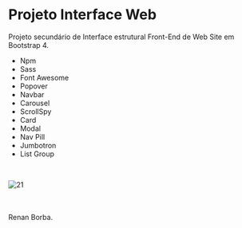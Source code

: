 # Projeto Interface Web
Projeto secundário de Interface estrutural Front-End de Web Site em Bootstrap 4. 
<ul>
  <li>Npm</li>
  <li>Sass</li>
  <li>Font Awesome</li>
  <li>Popover</li>
  <li>Navbar</li>
  <li>Carousel</li>
  <li>ScrollSpy</li>
  <li>Card</li>
  <li>Modal</li>
  <li>Nav Pill</li>
  <li>Jumbotron</li>
  <li>List Group</li>
</ul>
<br>

![21](https://user-images.githubusercontent.com/48495838/54571832-3d746780-49c3-11e9-93fb-16d1ee448a83.jpg)

<br><br>
Renan Borba.
